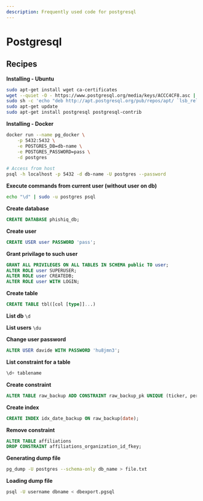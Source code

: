 ```yaml
---
description: Frequently used code for postgresql
---
```


# Postgresql

## Recipes

**Installing - Ubuntu**

```bash
sudo apt-get install wget ca-certificates
wget --quiet -O - https://www.postgresql.org/media/keys/ACCC4CF8.asc | sudo apt-key add -
sudo sh -c 'echo "deb http://apt.postgresql.org/pub/repos/apt/ `lsb_release -cs`-pgdg main" >> /etc/apt/sources.list.d/pgdg.list'
sudo apt-get update
sudo apt-get install postgresql postgresql-contrib
```

**Installing - Docker**

```bash
docker run --name pg_docker \
    -p 5432:5432 \
    -e POSTGRES_DB=db-name \
    -e POSTGRES_PASSWORD=pass \
    -d postgres
    
# Access from host
psql -h localhost -p 5432 -d db-name -U postgres --password
```



**Execute commands from current user (without user on db)**

```sh
echo "\d" | sudo -u postgres psql
```

**Create database**
```sql
CREATE DATABASE phishiq_db;
```

**Create user**
```sql
CREATE USER user PASSWORD 'pass';
```

**Grant privilage to such user**

```sql
GRANT ALL PRIVILEGES ON ALL TABLES IN SCHEMA public TO user;
ALTER ROLE user SUPERUSER;
ALTER ROLE user CREATEDB; 
ALTER ROLE user WITH LOGIN;
```

**Create table**
```sql
CREATE TABLE tbl([col [type]]...)
```

**List db**
`\d`

**List users**
`
\du
`

**Change user password**
```SQL
ALTER USER davide WITH PASSWORD 'hu8jmn3';
```

**List constraint for a table**
```SQL
\d+ tablename
```

**Create constraint**
```SQL
ALTER TABLE raw_backup ADD CONSTRAINT raw_backup_pk UNIQUE (ticker, period, date);
```

**Create index**
```SQL
CREATE INDEX idx_date_backup ON raw_backup(date);
```

**Remove constraint**
```SQL
ALTER TABLE affiliations
DROP CONSTRAINT affiliations_organization_id_fkey;
```

**Generating dump file**

```bash
pg_dump -U postgres --schema-only db_name > file.txt
```

**Loading dump file**

```bash
psql -U username dbname < dbexport.pgsql
```